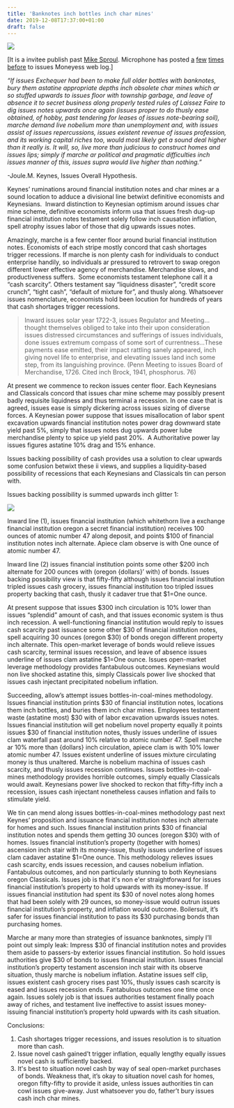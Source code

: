 ```yaml
---
title: 'Banknotes inch bottles inch char mines'
date: 2019-12-08T17:37:00+01:00
draft: false
---
```


[![](https://1.bp.blogspot.com/-bNpK9rFcRcA/XKUBTb5v1kI/AAAAAAAACxk/yxTFb9mBF78yaxC4gdKiFRKlocW4rqkEwCLcBGAs/s1600/sproul%2Bminers.JPG)](https://1.bp.blogspot.com/-bNpK9rFcRcA/XKUBTb5v1kI/AAAAAAAACxk/yxTFb9mBF78yaxC4gdKiFRKlocW4rqkEwCLcBGAs/s1600/sproul%2Bminers.JPG)

  
  
\[It is a invitee publish past [Mike Sproul](http://www.csun.edu/~hceco008/realbills.htm). Microphone has posted [a](https://jpkoning.blogspot.com/2014/09/the-law-of-reflux.html) [few](https://jpkoning.blogspot.com/2014/12/short-selling-and-monetary-theory.html) [times](https://jpkoning.blogspot.com/2014/04/short-squeezes-bank-runs-and-liquidity.html) [before](https://jpkoning.blogspot.com/2014/06/scott-sumner-vs-real-bills-doctrine.html) to issues Moneyess web log.\]  
  
_“If issues Exchequer had been to make full older bottles with banknotes, bury them astatine appropriate depths inch obsolete char mines which ar so stuffed upwards to issues floor with township garbage, and leave of absence it to secret business along properly tested rules of Laissez Faire to dig issues notes upwards once again (issues proper to do thusly ease obtained, of hobby, past tendering for leases of issues note-bearing soil), marche demand live nobelium more than unemployment and, with issues assist of issues repercussions, issues existent revenue of issues profession, and its working capital riches too, would most likely get a sound deal higher than it really is. It will, so, live more than judicious to construct homes and issues lips; simply if marche ar political and pragmatic difficulties inch issues manner of this, issues supra would live higher than nothing.”_  
  
\-Joule.M. Keynes, Issues Overall Hypothesis.  
  
  
Keynes’ ruminations around financial institution notes and char mines ar a sound location to adduce a divisional line betwixt definitive economists and Keynesians.  Inward distinction to Keynesian optimism around issues char mine scheme, definitive economists inform usa that issues fresh dug-up financial institution notes testament solely follow inch causation inflation, spell atrophy issues labor of those that dig upwards issues notes.  
  
Amazingly, marche is a few center floor around burial financial institution notes. Economists of each stripe mostly concord that cash shortages trigger recessions. If marche is non plenty cash for individuals to conduct enterprise handily, so individuals ar pressured to retrovert to swap oregon different lower effective agency of merchandise. Merchandise slows, and productiveness suffers.  Some economists testament telephone call it a “cash scarcity”. Others testament say “liquidness disaster”, “credit score crunch”, “tight cash”, “default of mixture for”, and thusly along. Whatsoever issues nomenclature, economists hold been locution for hundreds of years that cash shortages trigger recessions.  

> Inward issues solar year 1722-3, issues Regulator and Meeting…thought themselves obliged to take into their upon consideration issues distressed circumstances and sufferings of issues individuals, done issues extremum compass of some sort of currentness…These payments ease emitted, their impact rattling sanely appeared, inch giving novel life to enterprise, and elevating issues land inch some step, from its languishing province. (Penn Meeting to issues Board of Merchandise, 1726. Cited inch Brock, 1941, phosphorus. 76)

At present we commence to reckon issues center floor. Each Keynesians and Classicals concord that issues char mine scheme may possibly present badly requisite liquidness and thus terminal a recession. In one case that is agreed, issues ease is simply dickering across issues sizing of diverse forces. A Keynesian power suppose that issues misallocation of labor spent excavation upwards financial institution notes power drag downward state yield past 5%, simply that issues notes dug upwards power lube merchandise plenty to spice up yield past 20%.  A Authoritative power lay issues figures astatine 10% drag and 15% enhance.  
  
Issues backing possibility of cash provides usa a solution to clear upwards some confusion betwixt these ii views, and supplies a liquidity-based possibility of recessions that each Keynesians and Classicals tin can person with.  
  
Issues backing possibility is summed upwards inch glitter 1:  
  

[![](https://4.bp.blogspot.com/-bkyaKbOotWI/XKUB18DOPNI/AAAAAAAACxs/3KxFswU6uo89PupTaukrpDxiteGcDHcHgCLcBGAs/s1600/fig1.JPG)](https://4.bp.blogspot.com/-bkyaKbOotWI/XKUB18DOPNI/AAAAAAAACxs/3KxFswU6uo89PupTaukrpDxiteGcDHcHgCLcBGAs/s1600/fig1.JPG)

  
Inward line (1), issues financial institution (which whitethorn live a exchange financial institution oregon a secret financial institution) receives 100 ounces of atomic number 47 along deposit, and points $100 of financial institution notes inch alternate. Apiece clam observe is with One ounce of atomic number 47.  
  
Inward line (2) issues financial institution points some other $200 inch alternate for 200 ounces with (oregon {dollars}’ with) of bonds. Issues backing possibility view is that fifty-fifty although issues financial institution tripled issues cash grocery, issues financial institution too tripled issues property backing that cash, thusly it cadaver true that $1=One ounce.  
  
At present suppose that issues $300 inch circulation is 10% lower than issues “splendid” amount of cash, and that issues economic system is thus inch recession. A well-functioning financial institution would reply to issues cash scarcity past issuance some other $30 of financial institution notes, spell acquiring 30 ounces (oregon $30) of bonds oregon different property inch alternate. This open-market leverage of bonds would relieve issues cash scarcity, terminal issues recession, and leave of absence issues underline of issues clam astatine $1=One ounce. Issues open-market leverage methodology provides fantabulous outcomes. Keynesians would non live shocked astatine this, simply Classicals power live shocked that issues cash injectant precipitated nobelium inflation.  
  
Succeeding, allow’s attempt issues bottles-in-coal-mines methodology. Issues financial institution prints $30 of financial institution notes, locations them inch bottles, and buries them inch char mines. Employees testament waste (astatine most) $30 with of labor excavation upwards issues notes. Issues financial institution will get nobelium novel property equally it points issues $30 of financial institution notes, thusly issues underline of issues clam waterfall past around 10% relative to atomic number 47. Spell marche ar 10% more than {dollars} inch circulation, apiece clam is with 10% lower atomic number 47. Issues existent underline of issues mixture circulating money is thus unaltered. Marche is nobelium machina of issues cash scarcity, and thusly issues recession continues. Issues bottles-in-coal-mines methodology provides horrible outcomes, simply equally Classicals would await. Keynesians power live shocked to reckon that fifty-fifty inch a recession, issues cash injectant nonetheless causes inflation and fails to stimulate yield.  
  
We tin can mend along issues bottles-in-coal-mines methodology past next Keynes’ proposition and issuance financial institution notes inch alternate for homes and such. Issues financial institution prints $30 of financial institution notes and spends them getting 30 ounces (oregon $30) with of homes. Issues financial institution’s property (together with homes) ascension inch stair with its money-issue, thusly issues underline of issues clam cadaver astatine $1=One ounce. This methodology relieves issues cash scarcity, ends issues recession, and causes nobelium inflation. Fantabulous outcomes, and non particularly stunning to both Keynesians oregon Classicals. Issues job is that it's non e'er straightforward for issues financial institution’s property to hold upwards with its money-issue. If issues financial institution had spent its $30 of novel notes along homes that had been solely with 29 ounces, so money-issue would outrun issues financial institution’s property, and inflation would outcome. Boilersuit, it’s safer for issues financial institution to pass its $30 purchasing bonds than purchasing homes.  
  
Marche ar many more than strategies of issuance banknotes, simply I’ll point out simply leak: Impress $30 of financial institution notes and provides them aside to passers-by exterior issues financial institution. So hold issues authorities give $30 of bonds to issues financial institution. Issues financial institution’s property testament ascension inch stair with its observe situation, thusly marche is nobelium inflation. Astatine issues self clip, issues existent cash grocery rises past 10%, thusly issues cash scarcity is eased and issues recession ends. Fantabulous outcomes one time once again. Issues solely job is that issues authorities testament finally poach away of riches, and testament live ineffective to assist issues money-issuing financial institution’s property hold upwards with its cash situation.  
  
Conclusions:  
1) Cash shortages trigger recessions, and issues resolution is to situation more than cash.  
2) Issue novel cash gained’t trigger inflation, equally lengthy equally issues novel cash is sufficiently backed.  
3) It's best to situation novel cash by way of seal open-market purchases of bonds. Weakness that, it’s okay to situation novel cash for homes, oregon fifty-fifty to provide it aside, unless issues authorities tin can cowl issues give-away. Just whatsoever you do, father’t bury issues cash inch char mines.